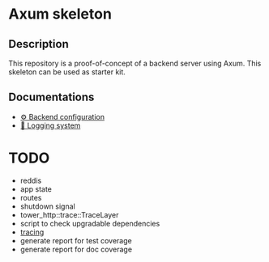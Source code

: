 # Axum skeleton

## Description

This repository is a proof-of-concept of a backend server using Axum. This
skeleton can be used as starter kit.

## Documentations

- [⚙️ Backend configuration](docs/configuration.md)
- [📄 Logging system](docs/logging.md)

# TODO

- reddis
- app state
- routes
- shutdown signal
- tower_http::trace::TraceLayer
- script to check upgradable dependencies
- [tracing](https://docs.rs/tracing/latest/tracing/)
- generate report for test coverage
- generate report for doc coverage
